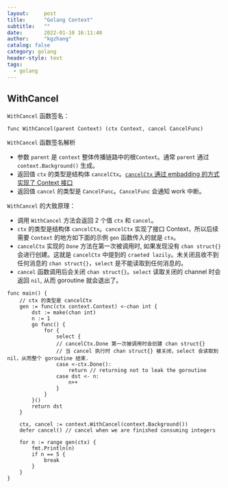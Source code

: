 ```yaml
---
layout:     post
title:      "Golang Context"
subtitle:   ""
date:       2022-01-10 16:11:40
author:     "kgzhang"
catalog: false
category: golang
header-style: text
tags:
  - golang
---
```


## WithCancel
`WithCancel` 函数签名：
```golang
func WithCancel(parent Context) (ctx Context, cancel CancelFunc)
```

`WithCancel` 函数签名解析
- 参数 `parent` 是 `context` 整体传播链路中的根`Context`。通常 `parent` 通过 `context.Background()` 生成。
- 返回值 `ctx` 的类型是结构体 `cancelCtx`。[`cancelCtx` 通过 embadding 的方式实现了 Context 接口](https://kougazhang.github.io/golang/2022/01/10/golang-interface/)
- 返回值 `cancel` 的类型是 `CancelFunc`。`CancelFunc` 会通知 work 中断。

`WithCancel` 的大致原理：
- 调用 `WithCancel` 方法会返回 2 个值 `ctx` 和 `cancel`。
- `ctx` 的类型是结构体 `cancelCtx`。`cancelCtx` 实现了接口 Context，所以后续需要 `Context` 的地方如下面的示例 `gen` 函数传入的就是 `ctx`。
- `cancelCtx` 实现的 `Done` 方法在第一次被调用时, 如果发现没有 `chan struct{}` 会进行创建。这就是 `cancelCtx` 中提到的 `craeted lazily`。未关闭且收不到任何消息的 `chan struct{}`，`select` 是不能读取到任何消息的。
- `cancel` 函数调用后会关闭 `chan struct{}`。`select` 读取关闭的 channel 时会返回 `nil`, 从而 goroutine 就会退出了。

```golang
func main() {
    // ctx 的类型是 cancelCtx
	gen := func(ctx context.Context) <-chan int {
		dst := make(chan int)
		n := 1
		go func() {
			for {
				select {
                // cancelCtx.Done 第一次被调用时会创建 chan struct{}
                // 当 cancel 执行时 chan struct{} 被关闭，select 会读取到 nil，从而整个 goroutine 结束.
				case <-ctx.Done():
					return // returning not to leak the goroutine
				case dst <- n:
					n++
				}
			}
		}()
		return dst
	}

	ctx, cancel := context.WithCancel(context.Background())
	defer cancel() // cancel when we are finished consuming integers

	for n := range gen(ctx) {
		fmt.Println(n)
		if n == 5 {
			break
		}
	}
}
```
